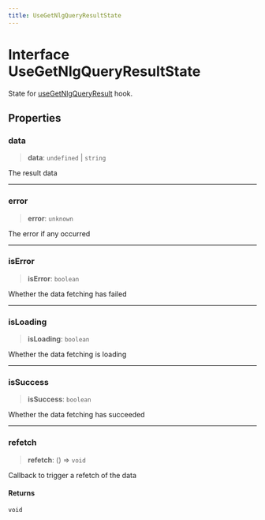 ```yaml
---
title: UseGetNlgQueryResultState
---
```


# Interface UseGetNlgQueryResultState

State for [useGetNlgQueryResult](../functions/function.useGetNlgQueryResult.md) hook.

## Properties

### data

> **data**: `undefined` \| `string`

The result data

***

### error

> **error**: `unknown`

The error if any occurred

***

### isError

> **isError**: `boolean`

Whether the data fetching has failed

***

### isLoading

> **isLoading**: `boolean`

Whether the data fetching is loading

***

### isSuccess

> **isSuccess**: `boolean`

Whether the data fetching has succeeded

***

### refetch

> **refetch**: () => `void`

Callback to trigger a refetch of the data

#### Returns

`void`
